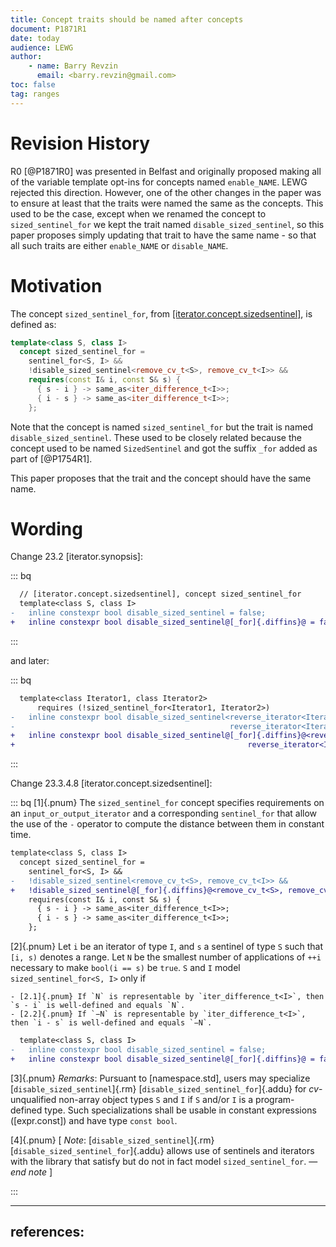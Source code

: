 ```yaml
---
title: Concept traits should be named after concepts
document: P1871R1
date: today
audience: LEWG
author:
    - name: Barry Revzin
      email: <barry.revzin@gmail.com>
toc: false
tag: ranges
---
```


# Revision History

R0 [@P1871R0] was presented in Belfast and originally proposed making all of the variable template opt-ins for concepts named `enable_NAME`. LEWG rejected this direction. However, one of the other changes in the paper was to ensure at least that the traits were named the same as the concepts. This used to be the case, except when we renamed the concept to `sized_sentinel_for` we kept the trait named `disable_sized_sentinel`, so this paper proposes simply updating that trait to have the same name - so that all such traits are either `enable_NAME` or `disable_NAME`.

# Motivation

The concept `sized_sentinel_for`, from [\[iterator.concept.sizedsentinel\]](http://eel.is/c++draft/iterator.concept.sizedsentinel), is defined as:

```cpp
template<class S, class I>
  concept sized_sentinel_for =
    sentinel_for<S, I> &&
    !disable_sized_sentinel<remove_cv_t<S>, remove_cv_t<I>> &&
    requires(const I& i, const S& s) {
      { s - i } -> same_as<iter_difference_t<I>>;
      { i - s } -> same_as<iter_difference_t<I>>;
    };
```

Note that the concept is named `sized_sentinel_for` but the trait is named `disable_sized_sentinel`. These used to be closely related because the concept used to be named `SizedSentinel` and got the suffix `_for` added as part of [@P1754R1].

This paper proposes that the trait and the concept should have the same name.

# Wording

Change 23.2 [iterator.synopsis]:

::: bq
```diff
  // [iterator.concept.sizedsentinel], concept sized_sentinel_for
  template<class S, class I>
-   inline constexpr bool disable_sized_sentinel = false;
+   inline constexpr bool disable_sized_sentinel@[_for]{.diffins}@ = false;
```
:::

and later:

::: bq
```diff
  template<class Iterator1, class Iterator2>
      requires (!sized_sentinel_for<Iterator1, Iterator2>)
-   inline constexpr bool disable_sized_sentinel<reverse_iterator<Iterator1>,
-                                                reverse_iterator<Iterator2>> = true;
+   inline constexpr bool disable_sized_sentinel@[_for]{.diffins}@<reverse_iterator<Iterator1>,
+                                                    reverse_iterator<Iterator2>> = true;
```
:::

Change 23.3.4.8 [iterator.concept.sizedsentinel]:

::: bq
[1]{.pnum} The `sized_sentinel_for` concept specifies requirements on an `input_or_output_iterator` and a corresponding `sentinel_for` that allow the use of the `-` operator to compute the distance between them in constant time.

```diff
template<class S, class I>
  concept sized_sentinel_for =
    sentinel_for<S, I> &&
-   !disable_sized_sentinel<remove_cv_t<S>, remove_cv_t<I>> &&
+   !disable_sized_sentinel@[_for]{.diffins}@<remove_cv_t<S>, remove_cv_t<I>> &&
    requires(const I& i, const S& s) {
      { s - i } -> same_as<iter_difference_t<I>>;
      { i - s } -> same_as<iter_difference_t<I>>;
    };
```

[2]{.pnum} Let `i` be an iterator of type `I`, and `s` a sentinel of type `S` such that `[i, s)` denotes a range.
Let `N` be the smallest number of applications of `++i` necessary to make `bool(i == s)` be `true`.
`S` and `I` model `sized_sentinel_for<S, I>` only if

    - [2.1]{.pnum} If `N` is representable by `iter_difference_t<I>`, then `s - i` is well-defined and equals `N`.
    - [2.2]{.pnum} If `−N` is representable by `iter_difference_t<I>`, then `i - s` is well-defined and equals `−N`.


```diff
  template<class S, class I>
-   inline constexpr bool disable_sized_sentinel = false;
+   inline constexpr bool disable_sized_sentinel@[_for]{.diffins}@ = false;
```

[3]{.pnum} *Remarks*: Pursuant to [namespace.std], users may specialize [`disable_sized_sentinel`]{.rm} [`disable_sized_sentinel_for`]{.addu} for *cv*-unqualified non-array object types `S` and `I` if `S` and/or `I` is a program-defined type.
Such specializations shall be usable in constant expressions ([expr.const]) and have type `const bool`.

[4]{.pnum} [ *Note*: [`disable_sized_sentinel`]{.rm} [`disable_sized_sentinel_for`]{.addu} allows use of sentinels and iterators with the library that satisfy but do not in fact model `sized_sentinel_for`. — *end note*  ]

:::

---
references:
---

